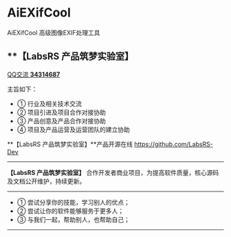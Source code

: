 # AiEXifCool
AiEXifCool  高级图像EXIF处理工具

**【LabsRS 产品筑梦实验室】
------------

<p><a href="//wpa.qq.com/msgrd?v=3&uin=34314687&site=qq&menu=yes">QQ交流 <strong> 34314687 </strong></a></p>

主旨如下：
- ① 行业及相关技术交流
- ② 项目引进及项目合作对接协助
- ③ 产品创意及产品合作对接协助
- ④ 项目及产品运营及运营团队的建立协助

**【LabsRS 产品筑梦实验室】**产品开源在线 https://github.com/LabsRS-Dev

------------


**【LabsRS 产品筑梦实验室】** 合作开发者商业项目，为提高软件质量，核心源码及文档公开维护，持续更新。

------------


- ① 尝试分享你的技能，学习别人的优点；
- ② 尝试让你的软件能够服务于更多人；
- ③ 与我们一起，帮助别人，也帮助自己；

------------
